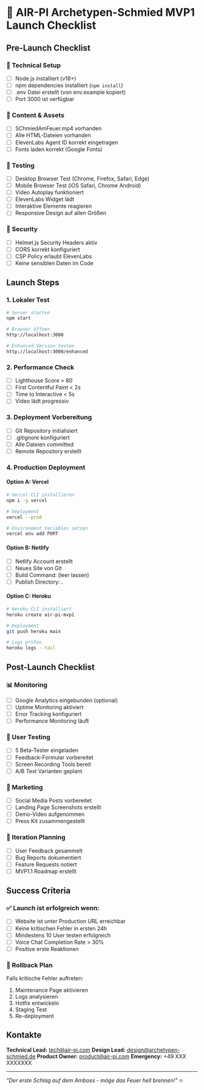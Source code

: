 # 🚀 AIR-PI Archetypen-Schmied MVP1 Launch Checklist

## Pre-Launch Checklist

### 🔧 Technical Setup
- [ ] Node.js installiert (v18+)
- [ ] npm dependencies installiert (`npm install`)
- [ ] .env Datei erstellt (von env.example kopiert)
- [ ] Port 3000 ist verfügbar

### 🎨 Content & Assets
- [ ] SChmiedAmFeuer.mp4 vorhanden
- [ ] Alle HTML-Dateien vorhanden
- [ ] ElevenLabs Agent ID korrekt eingetragen
- [ ] Fonts laden korrekt (Google Fonts)

### 🧪 Testing
- [ ] Desktop Browser Test (Chrome, Firefox, Safari, Edge)
- [ ] Mobile Browser Test (iOS Safari, Chrome Android)
- [ ] Video Autoplay funktioniert
- [ ] ElevenLabs Widget lädt
- [ ] Interaktive Elemente reagieren
- [ ] Responsive Design auf allen Größen

### 🔐 Security
- [ ] Helmet.js Security Headers aktiv
- [ ] CORS korrekt konfiguriert
- [ ] CSP Policy erlaubt ElevenLabs
- [ ] Keine sensiblen Daten im Code

## Launch Steps

### 1. Lokaler Test
```bash
# Server starten
npm start

# Browser öffnen
http://localhost:3000

# Enhanced Version testen
http://localhost:3000/enhanced
```

### 2. Performance Check
- [ ] Lighthouse Score > 80
- [ ] First Contentful Paint < 2s
- [ ] Time to Interactive < 5s
- [ ] Video lädt progressiv

### 3. Deployment Vorbereitung
- [ ] Git Repository initialisiert
- [ ] .gitignore konfiguriert
- [ ] Alle Dateien committed
- [ ] Remote Repository erstellt

### 4. Production Deployment

#### Option A: Vercel
```bash
# Vercel CLI installieren
npm i -g vercel

# Deployment
vercel --prod

# Environment Variables setzen
vercel env add PORT
```

#### Option B: Netlify
- [ ] Netlify Account erstellt
- [ ] Neues Site von Git
- [ ] Build Command: (leer lassen)
- [ ] Publish Directory: .

#### Option C: Heroku
```bash
# Heroku CLI installiert
heroku create air-pi-mvp1

# Deployment
git push heroku main

# Logs prüfen
heroku logs --tail
```

## Post-Launch Checklist

### 📊 Monitoring
- [ ] Google Analytics eingebunden (optional)
- [ ] Uptime Monitoring aktiviert
- [ ] Error Tracking konfiguriert
- [ ] Performance Monitoring läuft

### 🎯 User Testing
- [ ] 5 Beta-Tester eingeladen
- [ ] Feedback-Formular vorbereitet
- [ ] Screen Recording Tools bereit
- [ ] A/B Test Varianten geplant

### 📣 Marketing
- [ ] Social Media Posts vorbereitet
- [ ] Landing Page Screenshots erstellt
- [ ] Demo-Video aufgenommen
- [ ] Press Kit zusammengestellt

### 🔄 Iteration Planning
- [ ] User Feedback gesammelt
- [ ] Bug Reports dokumentiert
- [ ] Feature Requests notiert
- [ ] MVP1.1 Roadmap erstellt

## Success Criteria

### ✅ Launch ist erfolgreich wenn:
- [ ] Website ist unter Production URL erreichbar
- [ ] Keine kritischen Fehler in ersten 24h
- [ ] Mindestens 10 User testen erfolgreich
- [ ] Voice Chat Completion Rate > 30%
- [ ] Positive erste Reaktionen

### 🚨 Rollback Plan
Falls kritische Fehler auftreten:
1. Maintenance Page aktivieren
2. Logs analysieren
3. Hotfix entwickeln
4. Staging Test
5. Re-deployment

## Kontakte

**Technical Lead:** tech@air-pi.com
**Design Lead:** design@archetypen-schmied.de
**Product Owner:** product@air-pi.com
**Emergency:** +49 XXX XXXXXXX

---

*"Der erste Schlag auf dem Amboss - möge das Feuer hell brennen!"* 🔥 